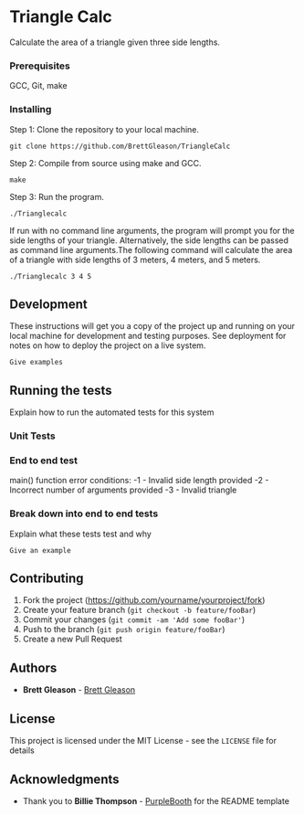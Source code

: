 # Triangle Calc

Calculate the area of a triangle given three side lengths.

### Prerequisites

GCC, Git, make

### Installing

Step 1: Clone the repository to your local machine.

```
git clone https://github.com/BrettGleason/TriangleCalc
```

Step 2: Compile from source using make and GCC.

```
make
```

Step 3: Run the program.

```
./Trianglecalc
```
If run with no command line arguments, the program will prompt you for the side lengths of your triangle. Alternatively, the side lengths can be passed as command line arguments.The following command will calculate the area of a triangle with side lengths of 3 meters, 4 meters, and 5 meters.
```
./Trianglecalc 3 4 5
```

## Development

These instructions will get you a copy of the project up and running on your local machine for development and testing purposes. See deployment for notes on how to deploy the project on a live system.

```
Give examples
```

## Running the tests

Explain how to run the automated tests for this system

### Unit Tests

### End to end test
main() function error conditions:
  -1 - Invalid side length provided
  -2 - Incorrect number of arguments provided
  -3 - Invalid triangle

### Break down into end to end tests

Explain what these tests test and why

```
Give an example
```

<!--- ### And coding style tests

Explain what these tests test and why

```
Give an example
```
--->

<!--- ## Built With

* [Dropwizard](http://www.dropwizard.io/1.0.2/docs/) - The web framework used
* [Maven](https://maven.apache.org/) - Dependency Management
* [ROME](https://rometools.github.io/rome/) - Used to generate RSS Feeds
--->
## Contributing

1. Fork the project (<https://github.com/yourname/yourproject/fork>)
2. Create your feature branch (`git checkout -b feature/fooBar`)
3. Commit your changes (`git commit -am 'Add some fooBar'`)
4. Push to the branch (`git push origin feature/fooBar`)
5. Create a new Pull Request

<!--- ## Versioning --->

## Authors

* **Brett Gleason**  - [Brett Gleason](https://github.com/BrettGleason)

<!--- See also the list of [contributors](https://github.com/your/project/contributors) who participated in this project.
--->
## License

This project is licensed under the MIT License - see the ``LICENSE`` file for details

## Acknowledgments

* Thank you to **Billie Thompson** - [PurpleBooth](https://github.com/PurpleBooth) for the README template
